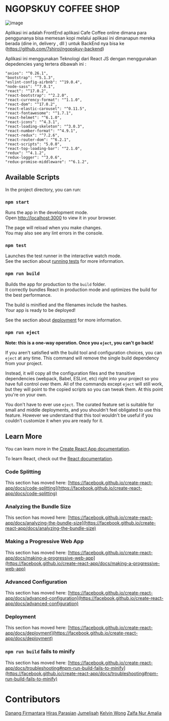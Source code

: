 # NGOPSKUY COFFEE SHOP

![image](https://user-images.githubusercontent.com/97431455/158500220-8cf0fc11-9110-4aa1-82af-e7dee169167d.png)

Aplikasi ini adalah FrontEnd aplikasi Cafe Coffee online dimana para penggunanya bisa memesan kopi melalui aplikasi ini dimanapun mereka berada (dine in, delivery , dll )
untuk BackEnd nya bisa ke (https://github.com/7shiroi/ngopskuy-backend)

Aplikasi ini menggunakan Teknologi dari React JS dengan menggunakan depedencies yang tertera dibawah ini :

    "axios": "^0.26.1",
    "bootstrap": "^5.1.3",
    "eslint-config-airbnb": "^19.0.4",
    "node-sass": "^7.0.1",
    "react": "^17.0.2",
    "react-bootstrap": "^2.2.0",
    "react-currency-format": "^1.1.0",
    "react-dom": "^17.0.2",
    "react-elastic-carousel": "^0.11.5",
    "react-fontawesome": "^1.7.1",
    "react-helmet": "^6.1.0",
    "react-icons": "^4.3.1",
    "react-loading-skeleton": "^3.0.3",
    "react-number-format": "^4.9.1",
    "react-redux": "^7.2.6",
    "react-router-dom": "^6.2.1",
    "react-scripts": "5.0.0",
    "react-top-loading-bar": "^2.1.0",
    "redux": "^4.1.2",
    "redux-logger": "^3.0.6",
    "redux-promise-middleware": "^6.1.2",

## Available Scripts

In the project directory, you can run:

### `npm start`

Runs the app in the development mode.\
Open [http://localhost:3000](http://localhost:3000) to view it in your browser.

The page will reload when you make changes.\
You may also see any lint errors in the console.

### `npm test`

Launches the test runner in the interactive watch mode.\
See the section about [running tests](https://facebook.github.io/create-react-app/docs/running-tests) for more information.

### `npm run build`

Builds the app for production to the `build` folder.\
It correctly bundles React in production mode and optimizes the build for the best performance.

The build is minified and the filenames include the hashes.\
Your app is ready to be deployed!

See the section about [deployment](https://facebook.github.io/create-react-app/docs/deployment) for more information.

### `npm run eject`

**Note: this is a one-way operation. Once you `eject`, you can't go back!**

If you aren't satisfied with the build tool and configuration choices, you can `eject` at any time. This command will remove the single build dependency from your project.

Instead, it will copy all the configuration files and the transitive dependencies (webpack, Babel, ESLint, etc) right into your project so you have full control over them. All of the commands except `eject` will still work, but they will point to the copied scripts so you can tweak them. At this point you're on your own.

You don't have to ever use `eject`. The curated feature set is suitable for small and middle deployments, and you shouldn't feel obligated to use this feature. However we understand that this tool wouldn't be useful if you couldn't customize it when you are ready for it.

## Learn More

You can learn more in the [Create React App documentation](https://facebook.github.io/create-react-app/docs/getting-started).

To learn React, check out the [React documentation](https://reactjs.org/).

### Code Splitting

This section has moved here: [https://facebook.github.io/create-react-app/docs/code-splitting](https://facebook.github.io/create-react-app/docs/code-splitting)

### Analyzing the Bundle Size

This section has moved here: [https://facebook.github.io/create-react-app/docs/analyzing-the-bundle-size](https://facebook.github.io/create-react-app/docs/analyzing-the-bundle-size)

### Making a Progressive Web App

This section has moved here: [https://facebook.github.io/create-react-app/docs/making-a-progressive-web-app](https://facebook.github.io/create-react-app/docs/making-a-progressive-web-app)

### Advanced Configuration

This section has moved here: [https://facebook.github.io/create-react-app/docs/advanced-configuration](https://facebook.github.io/create-react-app/docs/advanced-configuration)

### Deployment

This section has moved here: [https://facebook.github.io/create-react-app/docs/deployment](https://facebook.github.io/create-react-app/docs/deployment)

### `npm run build` fails to minify

This section has moved here: [https://facebook.github.io/create-react-app/docs/troubleshooting#npm-run-build-fails-to-minify](https://facebook.github.io/create-react-app/docs/troubleshooting#npm-run-build-fails-to-minify)

# Contributors
[Danang Firmantara](https://github.com/DanangFirmantara)
[Hiras Parasian](https://github.com/HirasParasian)
[Jumelisah](https://github.com/jumelisah)
[Kelvin Wong](https://github.com/7shiroi)
[Zalfa Nur Amalia](https://github.com/zalfanuramalia)
